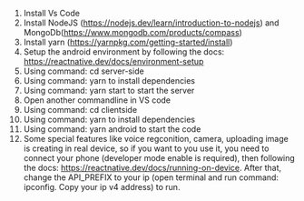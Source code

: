 1. Install Vs Code
2. Install NodeJS (https://nodejs.dev/learn/introduction-to-nodejs) and MongoDb(https://www.mongodb.com/products/compass)
3. Install yarn (https://yarnpkg.com/getting-started/install)
4. Setup the android environment by following the docs: https://reactnative.dev/docs/environment-setup
5. Using command: cd server-side
6. Using command: yarn to install dependencies
7. Using command: yarn start to start the server
8. Open another commandline in VS code
9. Using command: cd clientside
10. Using command: yarn to install dependencies
11. Using command: yarn android to start the code
12. Some special features like voice regconition, camera, uploading image is creating in real device, so if you want to you use it, you need to connect your phone (developer mode enable is required), then following the docs: https://reactnative.dev/docs/running-on-device. After that, change the API_PREFIX to your ip (open terminal and run command: ipconfig. Copy your ip v4 address) to run.
